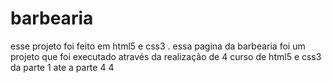 # barbearia
esse projeto foi feito em html5 e css3 . essa pagina da barbearia foi um projeto que foi executado através da realização de 4 curso de html5 e css3  da parte 1 ate a parte 4 4 
